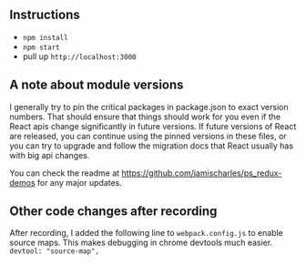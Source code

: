 ## Instructions
- `npm install`
- `npm start`
- pull up `http://localhost:3000`

## A note about module versions
I generally try to pin the critical packages in package.json to exact version numbers.
That should ensure that things should work for you even if the React apis change significantly
in future versions. If future versions of React are released, you can continue using the pinned
versions in these files, or you can try to upgrade and follow the migration docs that React usually
has with big api changes.

You can check the readme at https://github.com/jamischarles/ps_redux-demos for any major updates.

## Other code changes after recording
After recording, I added the following line to `webpack.config.js` to enable source maps. This makes debugging in chrome devtools
much easier.
`devtool: "source-map",`